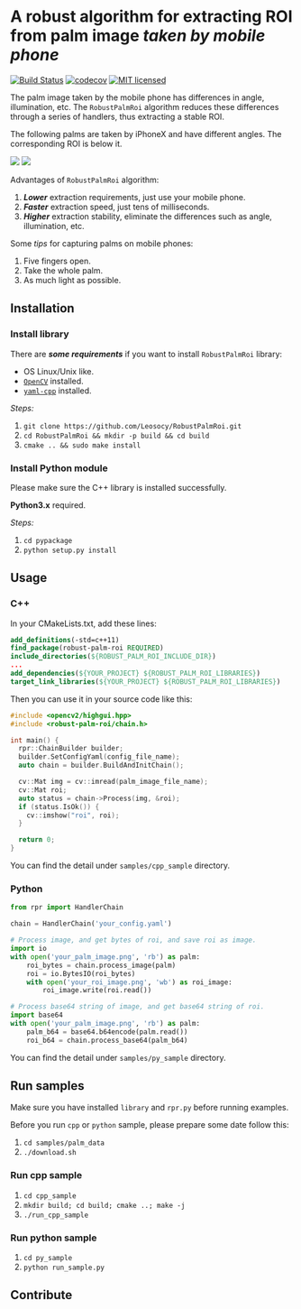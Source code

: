 # A robust algorithm for extracting ROI from palm image ***taken by mobile phone***

[![Build Status](https://travis-ci.org/Leosocy/RobustPalmRoi.svg?branch=master)](https://travis-ci.org/Leosocy/RobustPalmRoi)
[![codecov](https://codecov.io/gh/Leosocy/RobustPalmRoi/branch/master/graph/badge.svg)](https://codecov.io/gh/Leosocy/RobustPalmRoi)
[![MIT licensed](https://img.shields.io/badge/license-MIT-green.svg)](https://raw.githubusercontent.com/Leosocy/RobustPalmRoi/master/LICENSE)

The palm image taken by the mobile phone has differences in angle, illumination, etc. The `RobustPalmRoi` algorithm reduces these differences through a series of handlers, thus extracting a stable ROI.

The following palms are taken by iPhoneX and have different angles. The corresponding ROI is below it.

![](https://blog-images-1257621236.cos.ap-shanghai.myqcloud.com/original_palm_set.jpg)
![](https://blog-images-1257621236.cos.ap-shanghai.myqcloud.com/roi_palm_set.jpg)

Advantages of `RobustPalmRoi` algorithm:

1. ***Lower*** extraction requirements, just use your mobile phone.
1. ***Faster*** extraction speed, just tens of milliseconds.
1. ***Higher*** extraction stability, eliminate the differences such as angle, illumination, etc.

Some *tips* for capturing palms on mobile phones:

1. Five fingers open.
1. Take the whole palm.
1. As much light as possible.

## Installation

### Install library

There are ***some requirements*** if you want to install `RobustPalmRoi` library:

- OS Linux/Unix like.
- [`OpenCV`](https://docs.opencv.org/3.4/d7/d9f/tutorial_linux_install.html) installed.
- [`yaml-cpp`](https://github.com/jbeder/yaml-cpp) installed.

*Steps:*

1. `git clone https://github.com/Leosocy/RobustPalmRoi.git`
1. `cd RobustPalmRoi && mkdir -p build && cd build`
1. `cmake .. && sudo make install`

### Install Python module

Please make sure the C++ library is installed successfully.

**Python3.x** required.

*Steps:*

1. `cd pypackage`
1. `python setup.py install`

## Usage

### C++

In your CMakeLists.txt, add these lines:

```cmake
add_definitions(-std=c++11)
find_package(robust-palm-roi REQUIRED)
include_directories(${ROBUST_PALM_ROI_INCLUDE_DIR})
...
add_dependencies(${YOUR_PROJECT} ${ROBUST_PALM_ROI_LIBRARIES})
target_link_libraries(${YOUR_PROJECT} ${ROBUST_PALM_ROI_LIBRARIES})
```

Then you can use it in your source code like this:

```c++
#include <opencv2/highgui.hpp>
#include <robust-palm-roi/chain.h>

int main() {
  rpr::ChainBuilder builder;
  builder.SetConfigYaml(config_file_name);
  auto chain = builder.BuildAndInitChain();

  cv::Mat img = cv::imread(palm_image_file_name);
  cv::Mat roi;
  auto status = chain->Process(img, &roi);
  if (status.IsOk()) {
    cv::imshow("roi", roi);
  }

  return 0;
}
```

You can find the detail under `samples/cpp_sample` directory.

### Python

```Python
from rpr import HandlerChain

chain = HandlerChain('your_config.yaml')

# Process image, and get bytes of roi, and save roi as image.
import io
with open('your_palm_image.png', 'rb') as palm:
    roi_bytes = chain.process_image(palm)
    roi = io.BytesIO(roi_bytes)
    with open('your_roi_image.png', 'wb') as roi_image:
        roi_image.write(roi.read())

# Process base64 string of image, and get base64 string of roi.
import base64
with open('your_palm_image.png', 'rb') as palm:
    palm_b64 = base64.b64encode(palm.read())
    roi_b64 = chain.process_base64(palm_b64)
```

You can find the detail under `samples/py_sample` directory.

## Run samples

Make sure you have installed `library` and `rpr.py` before running examples.

Before you run `cpp` or `python` sample, please prepare some date follow this:

1. `cd samples/palm_data`
1. `./download.sh`

### Run cpp sample

1. `cd cpp_sample`
1. `mkdir build; cd build; cmake ..; make -j`
1. `./run_cpp_sample`

### Run python sample

1. `cd py_sample`
1. `python run_sample.py`

## Contribute
